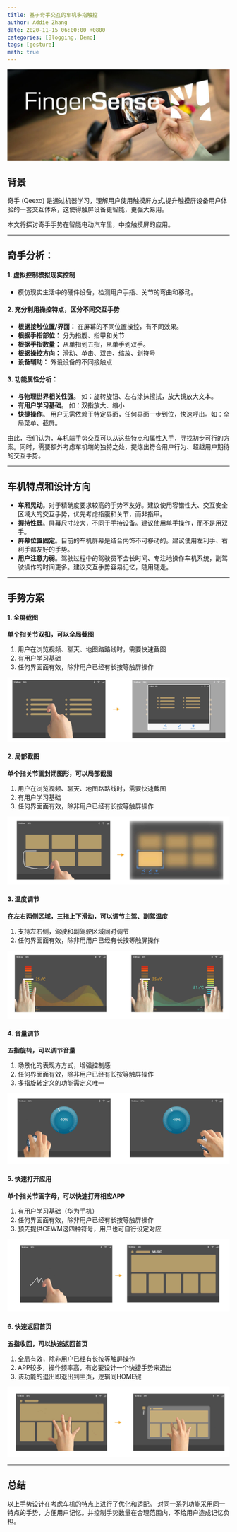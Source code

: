 ```yaml
---
title: 基于奇手交互的车机多指触控
author: Addie Zhang
date: 2020-11-15 06:00:00 +0800
categories: [Blogging, Demo]
tags: [gesture]
math: true
---
```


![bg](/assets/img/sample/05_hand/0_start.png)
## 背景

奇手 (Qeexo) 是通过机器学习，理解用户使用触摸屏方式,提升触摸屏设备用户体验的一套交互体系，这使得触屏设备更智能，更强大易用。

本文将探讨奇手手势在智能电动汽车里，中控触摸屏的应用。

---

## 奇手分析：

#### 1. 虚拟控制模拟现实控制

- 模仿现实生活中的硬件设备，检测用户手指、关节的弯曲和移动。

 
#### 2. 充分利用操控特点，区分不同交互手势

- **根据接触位置/界面：** 在屏幕的不同位置操控，有不同效果。
- **根据手指部位：** 分为指腹、指甲和关节
- **根据手指数量：** 从单指到五指，从单手到双手。
- **根据操控方向：** 滑动、单击、双击、缩放、划符号
- **设备辅助：** 外设设备的不同接触点



#### 3. 功能属性分析：

- **与物理世界相关性强**。 如：旋转旋钮、左右涂抹擦拭，放大镜放大文本。
- **有用户学习基础**。 如：双指放大、缩小
- **快捷操作**。 用户无需依赖于特定界面，任何界面一步到位，快速呼出。如：全局菜单、截屏。

由此，我们认为，车机端手势交互可以从这些特点和属性入手，寻找初步可行的方案。同时，需要额外考虑车机端的独特之处，提炼出符合用户行为、超越用户期待的交互手势。

---

## 车机特点和设计方向

- **车厢晃动**。对于精确度要求较高的手势不友好。建议使用容错性大、交互安全区域大的交互手势，优先考虑指腹和关节，而非指甲。
- **握持性弱**。屏幕尺寸较大，不同于手持设备。建议使用单手操作，而不是用双手。
- **屏幕位置固定**。目前的车机屏幕是结合内饰不可移动的。建议使用左利手、右利手都友好的手势。
- **用户注意力弱**。驾驶过程中的驾驶员不会长时间、专注地操作车机系统，副驾驶操作的时间更多。建议交互手势容易记忆，随用随走。

---


## 手势方案

#### 1. 全屏截图

**单个指关节双扣，可以全局截图**
1. 用户在浏览视频、聊天、地图路路线时，需要快速截图
2. 有用户学习基础
3. 任何界⾯面有效，除⾮⽤户已经有⻓按等触屏操作


![1-1](/assets/img/sample/05_hand/1_1.png)

#### 2. 局部截图

**单个指关节画封闭图形，可以局部截图**
1. 用户在浏览视频、聊天、地图路路线时，需要快速截图
2. 有用户学习基础
3. 任何界⾯面有效，除⾮⽤户已经有⻓按等触屏操作


![1-2](/assets/img/sample/05_hand/1_2.png)

#### 3. 温度调节

**在左右两侧区域，三指上下滑动，可以调节主驾、副驾温度**
1. ⽀持左右侧，驾驶和副驾驶区域同时调节
2. 任何界⾯面有效，除⾮⽤用户已经有⻓按等触屏操作 


![1-4](/assets/img/sample/05_hand/1_3.png)


#### 4. ⾳量调节

**五指旋转，可以调节⾳量**
1. 场景化的表现⽅方式，增强控制感
2. 任何界⾯面有效，除⾮⽤户已经有长按等触屏操作
3. 多指旋转定义的功能需定义唯⼀


![1-4](/assets/img/sample/05_hand/1_4.png)

#### 5. 快速打开应⽤

**单个指关节画字⺟，可以快速打开相应APP**
1. 有用户学习基础（华为手机）
2. 任何界⾯面有效，除⾮用户已经有⻓按等触屏操作
3. 预先提供CEWM这四种符号，⽤户也可自行设定对应


![1-5](/assets/img/sample/05_hand/1-5.png)


#### 6. 快速返回⾸⻚

**五指收回，可以快速返回⾸页**
1. 全局有效，除⾮⽤户已经有长按等触屏操作
2. APP较多，操作频率⾼，有必要设计一个快捷⼿势来退出 
3. 该功能的退出即退出到主页，逻辑同HOME键


![1-6](/assets/img/sample/05_hand/1-6.png)



---


## 总结
以上⼿势设计在考虑⻋机的特点上进⾏了优化和适配。
对同⼀系列功能采⽤同⼀特点的⼿势，⽅便⽤户记忆。并控制⼿势数量在合理范围内，不给⽤户造成记忆负担。
